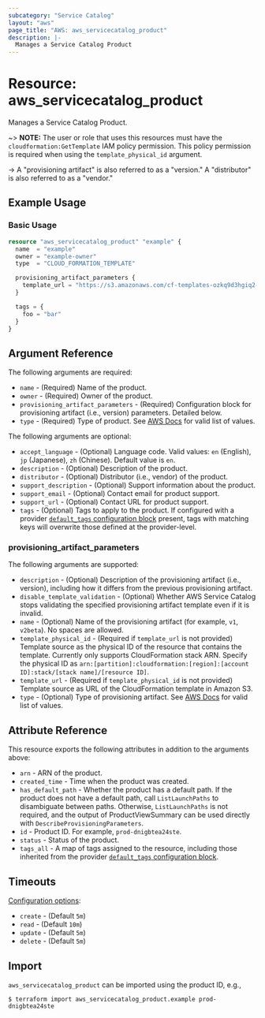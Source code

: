 ```yaml
---
subcategory: "Service Catalog"
layout: "aws"
page_title: "AWS: aws_servicecatalog_product"
description: |-
  Manages a Service Catalog Product
---
```


# Resource: aws_servicecatalog_product

Manages a Service Catalog Product.

~> **NOTE:** The user or role that uses this resources must have the `cloudformation:GetTemplate` IAM policy permission. This policy permission is required when using the `template_physical_id` argument.

-> A "provisioning artifact" is also referred to as a "version." A "distributor" is also referred to as a "vendor."

## Example Usage

### Basic Usage

```terraform
resource "aws_servicecatalog_product" "example" {
  name  = "example"
  owner = "example-owner"
  type  = "CLOUD_FORMATION_TEMPLATE"

  provisioning_artifact_parameters {
    template_url = "https://s3.amazonaws.com/cf-templates-ozkq9d3hgiq2-us-east-1/temp1.json"
  }

  tags = {
    foo = "bar"
  }
}
```

## Argument Reference

The following arguments are required:

* `name` - (Required) Name of the product.
* `owner` - (Required) Owner of the product.
* `provisioning_artifact_parameters` - (Required) Configuration block for provisioning artifact (i.e., version) parameters. Detailed below.
* `type` - (Required) Type of product. See [AWS Docs](https://docs.aws.amazon.com/servicecatalog/latest/dg/API_CreateProduct.html#API_CreateProduct_RequestSyntax) for valid list of values.

The following arguments are optional:

* `accept_language` - (Optional) Language code. Valid values: `en` (English), `jp` (Japanese), `zh` (Chinese). Default value is `en`.
* `description` - (Optional) Description of the product.
* `distributor` - (Optional) Distributor (i.e., vendor) of the product.
* `support_description` - (Optional) Support information about the product.
* `support_email` - (Optional) Contact email for product support.
* `support_url` - (Optional) Contact URL for product support.
* `tags` - (Optional) Tags to apply to the product. If configured with a provider [`default_tags` configuration block](https://registry.terraform.io/providers/hashicorp/aws/latest/docs#default_tags-configuration-block) present, tags with matching keys will overwrite those defined at the provider-level.

### provisioning_artifact_parameters

The following arguments are supported:

* `description` - (Optional) Description of the provisioning artifact (i.e., version), including how it differs from the previous provisioning artifact.
* `disable_template_validation` - (Optional) Whether AWS Service Catalog stops validating the specified provisioning artifact template even if it is invalid.
* `name` - (Optional) Name of the provisioning artifact (for example, `v1`, `v2beta`). No spaces are allowed.
* `template_physical_id` - (Required if `template_url` is not provided) Template source as the physical ID of the resource that contains the template. Currently only supports CloudFormation stack ARN. Specify the physical ID as `arn:[partition]:cloudformation:[region]:[account ID]:stack/[stack name]/[resource ID]`.
* `template_url` - (Required if `template_physical_id` is not provided) Template source as URL of the CloudFormation template in Amazon S3.
* `type` - (Optional) Type of provisioning artifact. See [AWS Docs](https://docs.aws.amazon.com/servicecatalog/latest/dg/API_ProvisioningArtifactProperties.html) for valid list of values.

## Attribute Reference

This resource exports the following attributes in addition to the arguments above:

* `arn` - ARN of the product.
* `created_time` - Time when the product was created.
* `has_default_path` - Whether the product has a default path. If the product does not have a default path, call `ListLaunchPaths` to disambiguate between paths.  Otherwise, `ListLaunchPaths` is not required, and the output of ProductViewSummary can be used directly with `DescribeProvisioningParameters`.
* `id` - Product ID. For example, `prod-dnigbtea24ste`.
* `status` - Status of the product.
* `tags_all` - A map of tags assigned to the resource, including those inherited from the provider [`default_tags` configuration block](https://registry.terraform.io/providers/hashicorp/aws/latest/docs#default_tags-configuration-block).

## Timeouts

[Configuration options](https://developer.hashicorp.com/terraform/language/resources/syntax#operation-timeouts):

- `create` - (Default `5m`)
- `read` - (Default `10m`)
- `update` - (Default `5m`)
- `delete` - (Default `5m`)

## Import

`aws_servicecatalog_product` can be imported using the product ID, e.g.,

```
$ terraform import aws_servicecatalog_product.example prod-dnigbtea24ste
```
